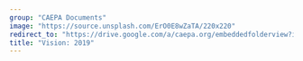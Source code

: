 ```yaml
---
group: "CAEPA Documents"
image: "https://source.unsplash.com/ErO0E8wZaTA/220x220"
redirect_to: "https://drive.google.com/a/caepa.org/embeddedfolderview?id=1uw96wWtHeY6SwefVCQCfohZAzOP4Nqse#grid"
title: "Vision: 2019"
---
```

